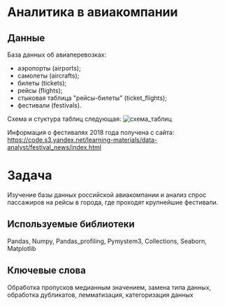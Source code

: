 # Аналитика в авиакомпании

## Данные
База данных об авиаперевозках:
- аэропорты (airports);
- самолеты (aircrafts);
- билеты (tickets);
- рейсы (flights);
- стыковая таблица "рейсы-билеты" (ticket_flights);
- фестивали (festivals).

Схема и стуктура таблиц следующая:
![схема_таблиц](https://github.com/valentinatihova/Yandex_projects/raw/airports_analytics/схема_таблиц.jpg)

Информация о фестивалях 2018 года получена с сайта:  https://code.s3.yandex.net/learning-materials/data-analyst/festival_news/index.html

# Задача
Изучение базы данных российской авиакомпании и анализ спрос пассажиров на рейсы в города, где проходят крупнейшие фестивали.

## Используемые библиотеки
Pandas, Numpy, Pandas_profiling, Pymystem3, Collections, Seaborn, Matplotlib

## Ключевые слова
Обработка пропусков медианным значением, замена типа данных, обработка дубликатов, лемматизация, категоризация данных
